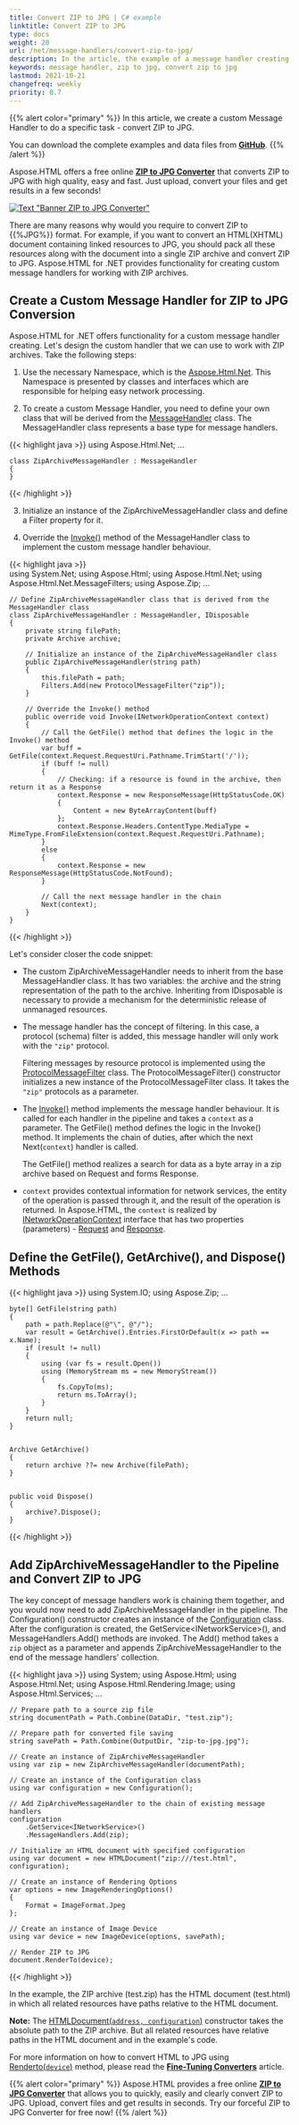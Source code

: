 ```yaml
---
title: Convert ZIP to JPG | C# example
linktitle: Convert ZIP to JPG
type: docs
weight: 20
url: /net/message-handlers/convert-zip-to-jpg/
description: In the article, the example of a message handler creating for working with zip archives is considered. The implementation of converting zip to jpg is shown.
keywords: message handler, zip to jpg, convert zip to jpg
lastmod: 2021-10-21
changefreq: weekly
priority: 0.7
---
```


<link href="./../../style.css" rel="stylesheet" type="text/css" />

{{% alert color="primary" %}} 
In this article, we create a custom Message Handler to do a specific task - convert ZIP to JPG.

You can download the complete examples and data files from [**GitHub**](https://github.com/aspose-html/Aspose.HTML-Documentation/tree/main/content/tests-net).
{{% /alert %}}

Aspose.HTML offers a free online [**ZIP to JPG Converter**](https://products.aspose.app/html/en/conversion/zip-to-jpg) that converts ZIP to JPG with high quality, easy and fast. Just upload, convert your files and get results in a few seconds!

<a href="https://products.aspose.app/html/en/conversion/zip-to-jpg" target="_blank">![Text "Banner ZIP to JPG Converter"](zip-to-jpg.png#center)</a>

There are many reasons why would you require to convert ZIP to {{%JPG%}} format. For example, if you want to convert an HTML(XHTML) document containing linked resources to JPG, you should pack all these resources along with the document into a single ZIP archive and convert ZIP to JPG. Aspose.HTML for .NET provides functionality for creating custom message handlers for working with ZIP archives.

## **Create a Custom Message Handler for ZIP to JPG Conversion**

 Aspose.HTML for .NET offers functionality for a custom message handler creating. Let's design the custom handler that we can use to work with ZIP archives. Take the following steps:

1.	Use the necessary Namespace, which is the [Aspose.Html.Net](https://apireference.aspose.com/html/net/aspose.html.net). This Namespace is presented by classes and interfaces which are responsible for helping easy network processing. 

2.	To create a custom Message Handler, you need to define your own class that will be derived from the [MessageHandler](https://apireference.aspose.com/html/net/aspose.html.net/messagehandler) class. The MessageHandler class represents a base type for message handlers. 

{{< highlight java >}}
using Aspose.Html.Net;
...

	class ZipArchiveMessageHandler : MessageHandler
	{
	}
{{< /highlight >}}

3. Initialize an instance of the ZipArchiveMessageHandler class and define a Filter property for it. 

4. Override the [Invoke()](https://apireference.aspose.com/html/net/aspose.html.net/messagehandler/methods/invoke) method of the MessageHandler class to implement the custom message handler behaviour. 

{{< highlight java >}}	
using System.Net;
using Aspose.Html;
using Aspose.Html.Net;
using Aspose.Html.Net.MessageFilters;
using Aspose.Zip;
...	

	// Define ZipArchiveMessageHandler class that is derived from the MessageHandler class
	class ZipArchiveMessageHandler : MessageHandler, IDisposable
	{
	    private string filePath;
	    private Archive archive;
	
	    // Initialize an instance of the ZipArchiveMessageHandler class
		public ZipArchiveMessageHandler(string path)
	    {
	        this.filePath = path;
	        Filters.Add(new ProtocolMessageFilter("zip"));
	    }
	
	    // Override the Invoke() method
		public override void Invoke(INetworkOperationContext context)
	    {
	        // Call the GetFile() method that defines the logic in the Invoke() method
			var buff = GetFile(context.Request.RequestUri.Pathname.TrimStart('/'));
	        if (buff != null)
	        {
	            // Checking: if a resource is found in the archive, then return it as a Response
	            context.Response = new ResponseMessage(HttpStatusCode.OK)
	            {
	                Content = new ByteArrayContent(buff)
	            };
	            context.Response.Headers.ContentType.MediaType = MimeType.FromFileExtension(context.Request.RequestUri.Pathname);
	        }
	        else
	        {
	            context.Response = new ResponseMessage(HttpStatusCode.NotFound);
	        }
	        
	        // Call the next message handler in the chain
			Next(context);
	    }
	}	
{{< /highlight >}} 

Let's consider closer the code snippet:

- The custom ZipArchiveMessageHandler needs to inherit from the base MessageHandler class. It has two variables: the archive and the string representation of the path to the archive. Inheriting from IDisposable is necessary to provide a mechanism for the deterministic release of unmanaged resources.

- The message handler has the concept of filtering. In this case, a protocol (schema) filter is added, this message handler will only work with the `"zip"` protocol.

   Filtering messages by resource protocol is implemented using the [ProtocolMessageFilter](https://apireference.aspose.com/html/net/aspose.html.net.messagefilters/protocolmessagefilter) class. The ProtocolMessageFilter() constructor initializes a new instance of the ProtocolMessageFilter class. It takes the `"zip"` protocols as a parameter.

- The  [Invoke()](https://apireference.aspose.com/html/net/aspose.html.net/messagehandler/methods/invoke)  method implements the message handler behaviour. It is called for each handler in the pipeline and takes a `context` as a parameter. The GetFile() method defines the logic in the Invoke() method. It implements the chain of duties, after which the next Next(`context`) handler is called. 

  The GetFile() method realizes a search for data as a byte array in a zip archive based on Request and forms Response.

- `context` provides contextual information for network services, the entity of the operation is passed through it, and the result of the operation is returned. In Aspose.HTML, the `context` is realized by [INetworkOperationContext](https://apireference.aspose.com/html/net/aspose.html.net/inetworkoperationcontext)  interface that has two properties (parameters) - [Request](https://apireference.aspose.com/html/net/aspose.html.net/inetworkoperationcontext/properties/request) and [Response](https://apireference.aspose.com/html/net/aspose.html.net/inetworkoperationcontext/properties/response). 

## **Define the GetFile(), GetArchive(), and  Dispose() Methods**

{{< highlight java >}}
using System.IO;
using Aspose.Zip;
...

	byte[] GetFile(string path)
	{
	    path = path.Replace(@"\", @"/");
	    var result = GetArchive().Entries.FirstOrDefault(x => path == x.Name);
	    if (result != null)
	    {
	        using (var fs = result.Open())
	        using (MemoryStream ms = new MemoryStream())
	        {
	            fs.CopyTo(ms);
	            return ms.ToArray();
	        }
	    }
	    return null;
	}


	Archive GetArchive()
	{
	    return archive ??= new Archive(filePath);
	}


    public void Dispose()
    {
        archive?.Dispose();
    }
{{< /highlight >}}

## **Add ZipArchiveMessageHandler to the Pipeline and Convert ZIP to JPG**

The key concept of message handlers work is chaining them together, and you would now need to add ZipArchiveMessageHandler in the pipeline. The Configuration() constructor creates an instance of the [Configuration](https://apireference.aspose.com/html/net/aspose.html/configuration) class. After the configuration is created, the GetService&lt;INetworkService&gt;(),  and MessageHandlers.Add() methods are invoked. The Add() method takes a `zip` object as a parameter and appends ZipArchiveMessageHandler to the end of the message handlers' collection.

{{< highlight java >}}
using System;
using Aspose.Html;
using Aspose.Html.Net;
using Aspose.Html.Rendering.Image;
using Aspose.Html.Services;
...

	// Prepare path to a source zip file
	string documentPath = Path.Combine(DataDir, "test.zip");
	
	// Prepare path for converted file saving
	string savePath = Path.Combine(OutputDir, "zip-to-jpg.jpg");
	
	// Create an instance of ZipArchiveMessageHandler
	using var zip = new ZipArchiveMessageHandler(documentPath);
	
	// Create an instance of the Configuration class
	using var configuration = new Configuration();
	
	// Add ZipArchiveMessageHandler to the chain of existing message handlers
	configuration
	    .GetService<INetworkService>()
	    .MessageHandlers.Add(zip);
	
	// Initialize an HTML document with specified configuration
	using var document = new HTMLDocument("zip:///test.html", configuration);
	
	// Create an instance of Rendering Options
	var options = new ImageRenderingOptions()
	{
	    Format = ImageFormat.Jpeg
	};
	
	// Create an instance of Image Device   
	using var device = new ImageDevice(options, savePath);
	
	// Render ZIP to JPG
	document.RenderTo(device);
{{< /highlight >}}

In the example, the ZIP archive (test.zip) has the HTML document (test.html) in which all related resources have paths relative to the HTML document.

**Note:** The [HTMLDocument(`address, configuration`)](https://apireference.aspose.com/html/net/aspose.html/htmldocument/constructors/11) constructor takes the absolute path to the ZIP archive. But all related resources have relative paths in the HTML document and in the example's code.

For more information on how to convert HTML to JPG using [Renderto(`device`)](https://apireference.aspose.com/html/net/aspose.html/htmldocument/methods/renderto) method, please read the **[Fine-Tuning Converters](/html/net/converting-between-formats/fine-tuning-converters/)** article.

{{% alert color="primary" %}} 
Aspose.HTML provides a free online [**ZIP to JPG Converter**](https://products.aspose.app/html/en/conversion/zip-to-JPG) that allows you to quickly, easily and clearly convert ZIP to JPG.  Upload, convert files and get results in seconds. Try our forceful ZIP to JPG Converter for free now!
{{% /alert %}}
